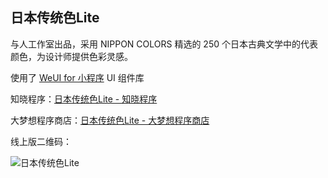日本传统色Lite
---
与人工作室出品，采用 NIPPON COLORS 精选的 250 个日本古典文学中的代表颜色，为设计师提供色彩灵感。

使用了 [WeUI for 小程序](https://github.com/Tencent/weui-wxss) UI 组件库

知晓程序：[日本传统色Lite - 知晓程序](https://minapp.com/miniapp/4550/)

大梦想程序商店：[日本传统色Lite - 大梦想程序商店](https://www.damengxiang.me/app/2ff36eee305a4895db6c37997bac17fe)

线上版二维码：

![日本传统色Lite](https://user-images.githubusercontent.com/3060186/32690063-9c075ba0-c6b5-11e7-8c85-74bfb889a1a9.jpg)

